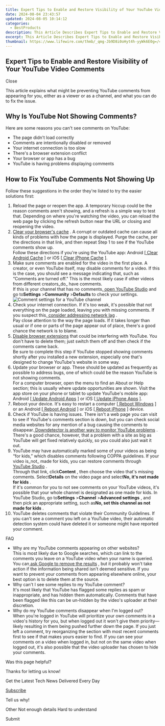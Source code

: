 ```yaml
---
title: Expert Tips to Enable and Restore Visibility of Your YouTube Video Comments
date: 2024-08-04 23:43:57
updated: 2024-08-05 10:14:12
categories:
  - BestProducts
description: This Article Describes Expert Tips to Enable and Restore Visibility of Your YouTube Video Comments
excerpt: This Article Describes Expert Tips to Enable and Restore Visibility of Your YouTube Video Comments
thumbnail: https://www.lifewire.com/thmb/_qmg-Jb9D8i0oHyt4h-yyWk6E0g=/400x300/filters:no_upscale():max_bytes(150000):strip_icc():format(webp)/GettyImages-1134451273-0f3802f93c6f471e812b6c6fbbe84b65.jpg
---
```


## Expert Tips to Enable and Restore Visibility of Your YouTube Video Comments

Close 

 This article explains what might be preventing YouTube comments from appearing for you, either as a viewer or as a channel, and what you can do to fix the issue.

##  Why Is YouTube Not Showing Comments? 

 Here are some reasons you can't see comments on YouTube:

* The page didn't load correctly
* Comments are intentionally disabled or removed
* Your internet connection is too slow
* There's a browser extension conflict
* Your browser or app has a bug
* YouTube is having problems displaying comments

##  How to Fix YouTube Comments Not Showing Up 

 Follow these suggestions in the order they're listed to try the easier solutions first:

1. Reload the page or reopen the app. A temporary hiccup could be the reason comments aren't showing, and a refresh is a simple way to test that. Depending on where you're watching the video, you can reload the web page by clicking the refresh button near the URL or closing and reopening the video.
2. [ Clear your browser's cache](https://www.lifewire.com/how-to-clear-cache-2617980) . A corrupt or outdated cache can cause all kinds of problems with how the page is displayed. Purge the cache, per the directions in that link, and then repeat Step 1 to see if the YouTube comments show up.  
 Follow these directions if you're using the YouTube app: Android \[[ Clear Android Cache](https://www.lifewire.com/clear-cache-android-4157780) \] or iOS \[[ Clear iPhone Cache](https://www.lifewire.com/clear-iphone-cache-4178428) \].
3. Make sure comments are enabled for the video in the first place. A creator, or even YouTube itself, may disable comments for a video. If this is the case, you should see a message indicating that, such as “Comments are turned off." This is the most likely case if other videos from different creators_do_ have comments.  
 If this is your channel that has no comments,[ open YouTube Studio](https://studio.youtube.com/) and go to**Settings** \>**Community** \>**Defaults** to check your settings.  
![Comment settings for a YouTube channel](https://www.lifewire.com/thmb/u34Cgu0xytzQBLqFE406hAsNG_w=/1500x0/filters:no_upscale():max_bytes(150000):strip_icc():format(webp)/youtube-comments-settings-9e4d0be80f6a4a2eb28d5a174ab798c3.png)
4. Check your internet connection. If it's too weak, it's possible that not everything on the page loaded, leaving you with missing comments. If you suspect this,[ consider addressing network lag](https://www.lifewire.com/lag-on-computer-networks-and-online-817370) .  
 Pay close attention to the way the page loads. If it takes longer than usual or if one or parts of the page appear out of place, there's a good chance the network is to blame.
5. [ Disable browser extensions](https://www.lifewire.com/disable-chrome-extensions-and-plugins-4136252) that could be interfering with YouTube. You don't have to delete them; just switch them off and then check if the comments came back.  
 Be sure to complete this step if YouTube stopped showing comments shortly after you installed a new extension, especially one that's designed to change YouTube's website in some way.
6. Update your browser or app. These should be updated as frequently as possible to address bugs, one of which could be the reason YouTube is not showing comments.  
 For a computer browser, open the menu to find an About or Help section; this is usually where update opportunities are shown. Visit the app store on your phone or tablet to update YouTube's mobile app: Android \[[ Update Android Apps](https://www.lifewire.com/update-apps-on-android-7106106) \] or iOS \[[ Update iPhone Apps](https://www.lifewire.com/ways-to-keep-iphone-apps-to-date-2000645) \].
7. Reboot your device. It's easy to restart a computer \[[ Reboot Windows](https://www.lifewire.com/how-to-reboot-a-computer-2624568) \] or an Android \[[ Reboot Android](https://www.lifewire.com/reboot-android-smartphone-or-tablet-4127180) \] or iOS \[[ Reboot iPhone](https://www.lifewire.com/how-to-restart-iphone-2000288) \] device.
8. Check if YouTube is having issues. There isn't a web page you can visit to see if YouTube's comments section is down, but you can check social media websites for any mention of a bug causing the comments to disappear.[ Downdetector is another way to monitor YouTube problems](https://downdetector.com/status/youtube/) .  
 There's a good chance, however, that a problem with a site as big as YouTube will get fixed relatively quickly, so you could also just wait it out.
9. YouTube may have automatically marked some of your videos as being “for kids,” which disables comments following COPPA guidelines. If your video is_not_ made for kids, you can restore comments through[ YouTube Studio](https://studio.youtube.com/) .  
 Through that link, click**Content** , then choose the video that's missing comments. Select**Details** on the video page and select**No, it's not made for kids** .  
 If it's common for you to not see comments on your YouTube videos, it's possible that your whole channel is designated as one made for kids. In YouTube Studio, go to**Settings** \>**Channel** \>**Advanced settings** , and then pick an appropriate setting, such as**No, set this channel as not made for kids** .
10. YouTube deletes comments that violate their Community Guidelines. If you can't see a comment you left on a YouTube video, their automatic detection system could have deleted it or someone might have reported your comment.

 FAQ

* Why are my YouTube comments appearing on other websites?  
 This is most likely due to Google searches, which can link to the comments you leave on a YouTube video when your name is queried. You can[ ask Google to remove the results](https://www.lifewire.com/you-can-now-ask-google-to-remove-personal-info-from-searches-5270380) , but it probably won't take action if the information being shared isn't deemed sensitive. If you want to prevent your comments from appearing elsewhere online, your best option is to delete them at the source.
* Why can't I see some replies to my YouTube comment?  
 It's most likely that YouTube has flagged some replies as spam or inappropriate, and has hidden them automatically. Comments that have been flagged like this can be un-hidden by the video's uploader at their discretion.
* Why do my YouTube comments disappear when I'm logged out?  
 When you're logged in YouTube will prioritize your own comments in a video's history for you, but when logged out it won't give them priority—likely resulting in them being pushed further down the page. If you just left a comment, try reorganizing the section with most recent comments first to see if that makes yours easier to find. If you can see your comments on a video when logged in, but not on the same video when logged out, it's also possible that the video uploader has chosen to hide your comments.

Was this page helpful?

Thanks for letting us know!

 Get the Latest Tech News Delivered Every Day

[ Subscribe ](https://www.lifewire.com/#) 

Tell us why!

 Other  Not enough details  Hard to understand 

 Submit 

<ins class="adsbygoogle"
     style="display:block"
     data-ad-format="autorelaxed"
     data-ad-client="ca-pub-7571918770474297"
     data-ad-slot="1223367746"></ins>



<ins class="adsbygoogle"
     style="display:block"
     data-ad-client="ca-pub-7571918770474297"
     data-ad-slot="8358498916"
     data-ad-format="auto"
     data-full-width-responsive="true"></ins>
